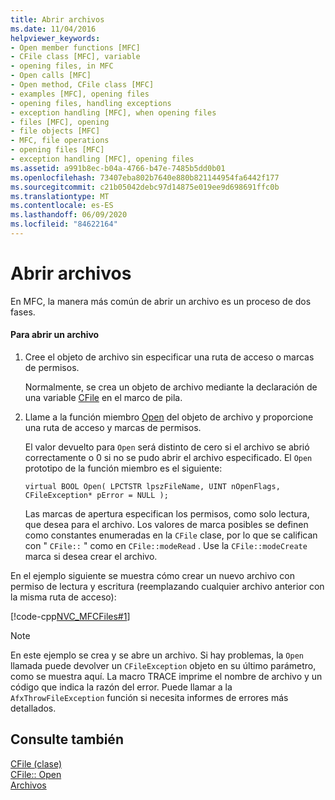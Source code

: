 ```yaml
---
title: Abrir archivos
ms.date: 11/04/2016
helpviewer_keywords:
- Open member functions [MFC]
- CFile class [MFC], variable
- opening files, in MFC
- Open calls [MFC]
- Open method, CFile class [MFC]
- examples [MFC], opening files
- opening files, handling exceptions
- exception handling [MFC], when opening files
- files [MFC], opening
- file objects [MFC]
- MFC, file operations
- opening files [MFC]
- exception handling [MFC], opening files
ms.assetid: a991b8ec-b04a-4766-b47e-7485b5dd0b01
ms.openlocfilehash: 73407eba802b7640e880b821144954fa6442f177
ms.sourcegitcommit: c21b05042debc97d14875e019ee9d698691ffc0b
ms.translationtype: MT
ms.contentlocale: es-ES
ms.lasthandoff: 06/09/2020
ms.locfileid: "84622164"
---
```

# <a name="opening-files"></a>Abrir archivos

En MFC, la manera más común de abrir un archivo es un proceso de dos fases.

#### <a name="to-open-a-file"></a>Para abrir un archivo

1. Cree el objeto de archivo sin especificar una ruta de acceso o marcas de permisos.

   Normalmente, se crea un objeto de archivo mediante la declaración de una variable [CFile](reference/cfile-class.md) en el marco de pila.

1. Llame a la función miembro [Open](reference/cfile-class.md#open) del objeto de archivo y proporcione una ruta de acceso y marcas de permisos.

   El valor devuelto para `Open` será distinto de cero si el archivo se abrió correctamente o 0 si no se pudo abrir el archivo especificado. El `Open` prototipo de la función miembro es el siguiente:

   `virtual BOOL Open( LPCTSTR lpszFileName, UINT nOpenFlags, CFileException* pError = NULL );`

   Las marcas de apertura especifican los permisos, como solo lectura, que desea para el archivo. Los valores de marca posibles se definen como constantes enumeradas en la `CFile` clase, por lo que se califican con " `CFile::` " como en `CFile::modeRead` . Use la `CFile::modeCreate` marca si desea crear el archivo.

En el ejemplo siguiente se muestra cómo crear un nuevo archivo con permiso de lectura y escritura (reemplazando cualquier archivo anterior con la misma ruta de acceso):

[!code-cpp[NVC_MFCFiles#1](../atl-mfc-shared/reference/codesnippet/cpp/opening-files_1.cpp)]

> [!NOTE]
> En este ejemplo se crea y se abre un archivo. Si hay problemas, la `Open` llamada puede devolver un `CFileException` objeto en su último parámetro, como se muestra aquí. La macro TRACE imprime el nombre de archivo y un código que indica la razón del error. Puede llamar a la `AfxThrowFileException` función si necesita informes de errores más detallados.

## <a name="see-also"></a>Consulte también

[CFile (clase)](reference/cfile-class.md)<br/>
[CFile:: Open](reference/cfile-class.md#open)<br/>
[Archivos](files-in-mfc.md)
